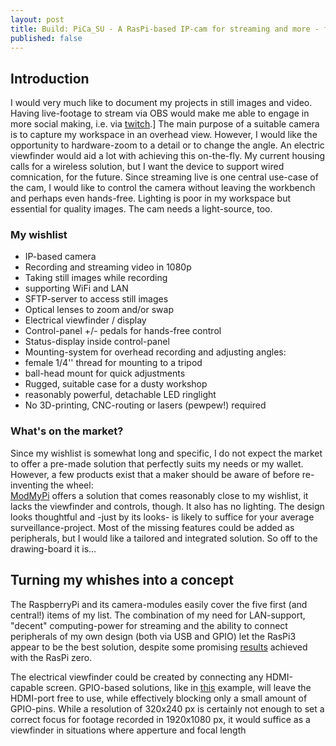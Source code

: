 ```yaml
---
layout: post
title: Build: PiCa_SU - A RasPi-based IP-cam for streaming and more - from wishlist to concept
published: false
---
```

## Introduction
I would very much like to document my projects in still images and video. Having live-footage to stream via OBS would make me able to engage in more social making, i.e. via [twitch](https://twitch.tv/creative).]
The main purpose of a suitable camera is to capture my workspace in an overhead view. However, I would like the opportunity to hardware-zoom to a detail or to change the angle. An electric viewfinder would aid a lot with achieving this on-the-fly.
My current housing calls for a wireless solution, but I want the device to support wired comnication, for the future.
Since streaming live is one central use-case of the cam, I would like to control the camera without leaving the workbench and perhaps even hands-free. Lighting is poor in my workspace but essential for quality images. The cam needs a light-source, too.

### My wishlist
- IP-based camera
- Recording and streaming video in 1080p
- Taking still images while recording
- supporting WiFi and LAN
- SFTP-server to access still images
- Optical lenses to zoom and/or swap
- Electrical viewfinder / display
- Control-panel +/- pedals for hands-free control
- Status-display inside control-panel
- Mounting-system for overhead recording and adjusting angles:
 - female 1/4'' thread for mounting to a tripod
 - ball-head mount for quick adjustments 
- Rugged, suitable case for a dusty workshop
- reasonably powerful, detachable LED ringlight
- No 3D-printing, CNC-routing or lasers (pewpew!) required

### What's on the market?
Since my wishlist is somewhat long and specific, I do not expect the market to offer a pre-made solution that perfectly suits my needs or my wallet. However, a few products exist that a maker should be aware of before re-inventing the wheel:  
[ModMyPi](https://www.modmypi.com/raspberry-pi/cases-183/raspberry-pi-b-plus2-and-3-cases-1122/nwazet-pi-camera-box-bundle-case,-lens-and-wall-mount-b-plus) offers a solution that comes reasonably close to my wishlist, it lacks the viewfinder and controls, though. It also has no lighting.
The design looks thoughtful and -just by its looks- is likely to suffice for your average surveillance-project. Most of the missing features could be added as peripherals, but I would like a tailored and integrated solution. So off to the drawing-board it is...

## Turning my whishes into a concept
The RaspberryPi and its camera-modules easily cover the five first (and central!) items of my list. The combination of my need for LAN-support, "decent" computing-power for streaming and the ability to connect peripherals of my own design (both via USB and GPIO)
let the RasPi3 appear to be the best solution, despite some promising [results](https://hackaday.com/2017/03/26/turn-that-pi-zero-into-a-streaming-camera-step-by-step/) achieved with the RasPi zero.

The electrical viewfinder could be created by connecting any HDMI-capable screen. GPIO-based solutions, like in [this](https://www.adafruit.com/product/2298) example, will leave the HDMI-port free to use, while effectively blocking only a small amount of GPIO-pins. While a resolution of 320x240 px is certainly not
enough to set a correct focus for footage recorded in 1920x1080 px, it would suffice as a viewfinder in situations where apperture and focal length 